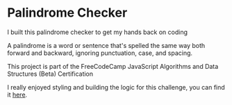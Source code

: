 # Palindrome Checker

I built this palindrome checker to get my hands back on coding

A palindrome is a word or sentence that's spelled the same way both forward and backward, ignoring punctuation, case, and spacing.

This project is part of the FreeCodeCamp JavaScript Algorithms and Data Structures (Beta) Certification

I really enjoyed styling and building the logic for this challenge, you can find it [here](https://www.freecodecamp.org/learn/javascript-algorithms-and-data-structures-v8/build-a-palindrome-checker-project/build-a-palindrome-checker).
